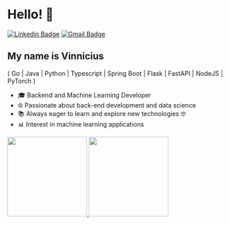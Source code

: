 <h1>Hello! 👋</h1>

[![Linkedin Badge](https://img.shields.io/badge/-LinkedIn-1976D2?style=flat-square&logo=Linkedin&logoColor=white&link=https://www.linkedin.com/in/vinnicius-santos12/)](https://www.linkedin.com/in/vinnicius-santos12/)
[![Gmail Badge](https://img.shields.io/badge/-vnniciusg@gmail.com-1976D2?style=flat-square&logo=Gmail&logoColor=white&link=mailto:vnniciusg@gmail.com)](mailto:vnniciusg@gmail.com)

## My name is Vinnicius

( Go | Java | Python | Typescript | Spring Boot | Flask | FastAPI | NodeJS | PyTorch )

- 🎓 Backend and Machine Learning Developer
- 🌐 Passionate about back-end development and data science
- 📚 Always eager to learn and explore new technologies 🤓
- 📊 Interest in machine learning  applications

<div >
  
<a href="https://github.com/vnniciusg">
<img height="180em" src="https://github-readme-stats-beige-nine-76.vercel.app/api/top-langs/?username=vnniciusg&layout=compact&langs_count=7&theme=blue-white"/>

<a href="https://github.com/vnniciusg">
<img height="180em" src="https://github-readme-stats-beige-nine-76.vercel.app/api?username=vnniciusg&show_icons=true&theme=blue-white"/>
  
</div>

